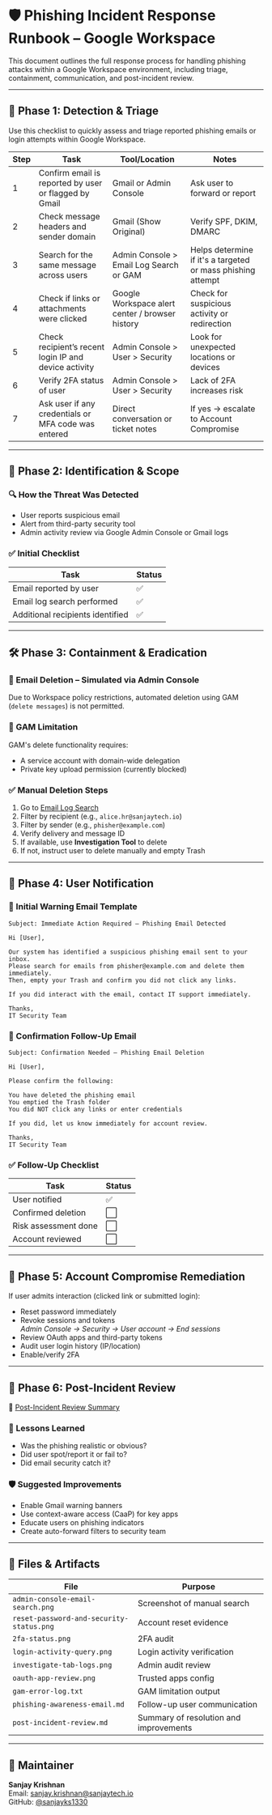 # 🛡️ Phishing Incident Response Runbook – Google Workspace

This document outlines the full response process for handling phishing attacks within a Google Workspace environment, including triage, containment, communication, and post-incident review.

---

## 🚨 Phase 1: Detection & Triage

Use this checklist to quickly assess and triage reported phishing emails or login attempts within Google Workspace.

| Step | Task | Tool/Location | Notes |
|------|------|----------------|-------|
| 1 | Confirm email is reported by user or flagged by Gmail | Gmail or Admin Console | Ask user to forward or report |
| 2 | Check message headers and sender domain | Gmail (Show Original) | Verify SPF, DKIM, DMARC |
| 3 | Search for the same message across users | Admin Console > Email Log Search or GAM | Helps determine if it's a targeted or mass phishing attempt |
| 4 | Check if links or attachments were clicked | Google Workspace alert center / browser history | Check for suspicious activity or redirection |
| 5 | Check recipient’s recent login IP and device activity | Admin Console > User > Security | Look for unexpected locations or devices |
| 6 | Verify 2FA status of user | Admin Console > User > Security | Lack of 2FA increases risk |
| 7 | Ask user if any credentials or MFA code was entered | Direct conversation or ticket notes | If yes → escalate to Account Compromise |

---

## 🧭 Phase 2: Identification & Scope

### 🔍 How the Threat Was Detected
- User reports suspicious email
- Alert from third-party security tool
- Admin activity review via Google Admin Console or Gmail logs

### ✅ Initial Checklist
| Task | Status |
|------|--------|
| Email reported by user | ✅ |
| Email log search performed | ✅ |
| Additional recipients identified | ✅ |

---

## 🛠️ Phase 3: Containment & Eradication

### 🧹 Email Deletion – Simulated via Admin Console

Due to Workspace policy restrictions, automated deletion using GAM (`delete messages`) is not permitted.

### 🚫 GAM Limitation

GAM's delete functionality requires:
- A service account with domain-wide delegation
- Private key upload permission (currently blocked)

### ✅ Manual Deletion Steps

1. Go to [Email Log Search](https://admin.google.com/ac/email/audit)
2. Filter by recipient (e.g., `alice.hr@sanjaytech.io`)
3. Filter by sender (e.g., `phisher@example.com`)
4. Verify delivery and message ID
5. If available, use **Investigation Tool** to delete
6. If not, instruct user to delete manually and empty Trash

---

## 👥 Phase 4: User Notification

### 📨 Initial Warning Email Template

```
Subject: Immediate Action Required – Phishing Email Detected

Hi [User],

Our system has identified a suspicious phishing email sent to your inbox.
Please search for emails from phisher@example.com and delete them immediately.
Then, empty your Trash and confirm you did not click any links.

If you did interact with the email, contact IT support immediately.

Thanks,  
IT Security Team
```

### 📄 Confirmation Follow-Up Email

```
Subject: Confirmation Needed – Phishing Email Deletion

Hi [User],

Please confirm the following:

You have deleted the phishing email  
You emptied the Trash folder  
You did NOT click any links or enter credentials  

If you did, let us know immediately for account review.

Thanks,  
IT Security Team
```

### ✅ Follow-Up Checklist

| Task | Status |
|------|--------|
| User notified | ✅ |
| Confirmed deletion | ⬜ |
| Risk assessment done | ⬜ |
| Account reviewed | ⬜ |

---

## 🔐 Phase 5: Account Compromise Remediation

If user admits interaction (clicked link or submitted login):

- Reset password immediately
- Revoke sessions and tokens  
  _Admin Console → Security → User account → End sessions_
- Review OAuth apps and third-party tokens
- Audit user login history (IP/location)
- Enable/verify 2FA

---

## 🔁 Phase 6: Post-Incident Review

🔗 [Post-Incident Review Summary](./post-incident-review.md)

### 📘 Lessons Learned
- Was the phishing realistic or obvious?
- Did user spot/report it or fail to?
- Did email security catch it?

### 🛡️ Suggested Improvements
- Enable Gmail warning banners
- Use context-aware access (CaaP) for key apps
- Educate users on phishing indicators
- Create auto-forward filters to security team

---

## 📁 Files & Artifacts

| File | Purpose |
|------|---------|
| `admin-console-email-search.png` | Screenshot of manual search |
| `reset-password-and-security-status.png` | Account reset evidence |
| `2fa-status.png` | 2FA audit |
| `login-activity-query.png` | Login activity verification |
| `investigate-tab-logs.png` | Admin audit review |
| `oauth-app-review.png` | Trusted apps config |
| `gam-error-log.txt` | GAM limitation output |
| `phishing-awareness-email.md` | Follow-up user communication |
| `post-incident-review.md` | Summary of resolution and improvements |

---

## 👤 Maintainer

**Sanjay Krishnan**  
Email: sanjay.krishnan@sanjaytech.io  
GitHub: [@sanjayks1330](https://github.com/sanjayks1330)
